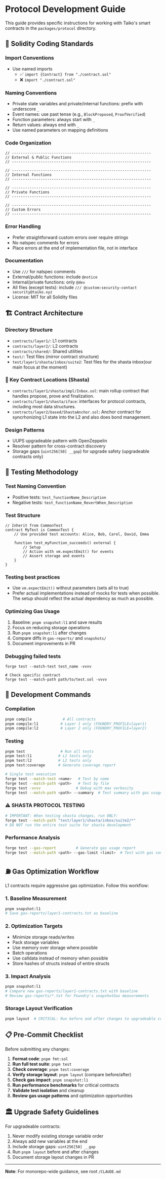 # Protocol Development Guide

This guide provides specific instructions for working with Taiko's smart contracts in the `packages/protocol` directory.

## 🎨 Solidity Coding Standards

### Import Conventions

- Use named imports
  - ✅ `import {Contract} from "./contract.sol"`
  - ❌ `import "./contract.sol"`

### Naming Conventions

- Private state variables and private/internal functions: prefix with underscore `_`
- Event names: use past tense (e.g., `BlockProposed`, `ProofVerified`)
- Function parameters: always start with `_`
- Return values: always end with `_`
- Use named parameters on mapping definitions

### Code Organization

```solidity
// ---------------------------------------------------------------
// External & Public Functions
// ---------------------------------------------------------------

// ---------------------------------------------------------------
// Internal Functions
// ---------------------------------------------------------------

// ---------------------------------------------------------------
// Private Functions
// ---------------------------------------------------------------

// ---------------------------------------------------------------
// Custom Errors
// ---------------------------------------------------------------
```

### Error Handling

- Prefer straightforward custom errors over require strings
- No natspec comments for errors
- Place errors at the end of implementation file, not in interface

### Documentation

- Use `///` for natspec comments
- External/public functions: include `@notice`
- Internal/private functions: only `@dev`
- All files (except tests): include `/// @custom:security-contact security@taiko.xyz`
- License: MIT for all Solidity files

## 🏗️ Contract Architecture

### Directory Structure

- `contracts/layer1/`: L1 contracts
- `contracts/layer2/`: L2 contracts
- `contracts/shared/`: Shared utilities
- `test/`: Test files (mirror contract structure)
- `test/layer1/shasta/inbox/suite2`: Test files for the shasta inbox(our main focus at the moment)

### 📍 Key Contract Locations (Shasta)

- `contracts/layer1/shasta/impl/Inbox.sol`: main rollup contract that handles propose, prove and finalization.
- `contracts/layer1/shasta/iface`: interfaces for protocol contracts, including most data structures.
- `contracts/layer2/based/ShastaAnchor.sol`: Anchor contract for syncrhonizing L1 state into the L2 and also does bond management.

### Design Patterns

- UUPS upgradeable pattern with OpenZeppelin
- Resolver pattern for cross-contract discovery
- Storage gaps (`uint256[50] __gap`) for upgrade safety (upgradeable contracts only)

## 🧪 Testing Methodology

### Test Naming Convention

- Positive tests: `test_functionName_Description`
- Negative tests: `test_functionName_RevertWhen_Description`

### Test Structure

```solidity
// Inherit from CommonTest
contract MyTest is CommonTest {
    // Use provided test accounts: Alice, Bob, Carol, David, Emma

    function test_myFunction_succeeds() external {
        // Setup
        // Action with vm.expectEmit() for events
        // Assert storage and events
    }
}
```

### Testing best practices

- Use `vm.expectEmit()` without parameters (sets all to true)
- Prefer actual implementations instead of mocks for tests when possible. The setup should reflect the actual dependency as much as possible.

### Optimizing Gas Usage

1. Baseline: `pnpm snapshot:l1` and save results
2. Focus on reducing storage operations
3. Run `pnpm snapshot:l1` after changes
4. Compare diffs in `gas-reports/` and `snapshots/`
5. Document improvements in PR

### Debugging failed tests

```
forge test --match-test test_name -vvvv

# Check specific contract
forge test --match-path path/to/test.sol -vvvv
```

## 🚀 Development Commands

### Compilation

```bash
pnpm compile              # All contracts
pnpm compile:l1          # Layer 1 only (FOUNDRY_PROFILE=layer1)
pnpm compile:l2          # Layer 2 only (FOUNDRY_PROFILE=layer2)
```

### Testing

```bash
pnpm test                # Run all tests
pnpm test:l1            # L1 tests only
pnpm test:l2            # L2 tests only
pnpm test:coverage      # Generate coverage report

# Single test execution
forge test --match-test <name>   # Test by name
forge test --match-path <path>   # Test by file
forge test -vvvv                # Debug with max verbosity
forge test --match-path <path> --summary  # Test summary with gas usage
```

### ⚠️ SHASTA PROTOCOL TESTING

```bash
# IMPORTANT: When testing shasta changes, run ONLY:
forge test --match-path "test/layer1/shasta/inbox/suite2/*"
# DO NOT run the entire test suite for shasta development
```

### Performance Analysis

```bash
forge test --gas-report         # Generate gas usage report
forge test --match-path <path> --gas-limit <limit>  # Test with gas constraints
```

## ⛽ Gas Optimization Workflow

L1 contracts require aggressive gas optimization. Follow this workflow:

### 1. Baseline Measurement

```bash
pnpm snapshot:l1
# Save gas-reports/layer1-contracts.txt as baseline
```

### 2. Optimization Targets

- Minimize storage reads/writes
- Pack storage variables
- Use memory over storage where possible
- Batch operations
- Use calldata instead of memory when possible
- Store hashes of structs instead of entire structs

### 3. Impact Analysis

```bash
pnpm snapshot:l1
# Compare new gas-reports/layer1-contracts.txt with baseline
# Review gas-reports/*.txt for Foundry's snapshotGas measurements
```

### Storage Layout Verification

```bash
pnpm layout  # CRITICAL: Run before and after changes to upgradeable contracts
```

## 📋 Pre-Commit Checklist

Before submitting any changes:

1. **Format code**: `pnpm fmt:sol`
2. **Run full test suite**: `pnpm test`
3. **Check coverage**: `pnpm test:coverage`
4. **Verify storage layout**: `pnpm layout` (compare before/after)
5. **Check gas impact**: `pnpm snapshot:l1`
6. **Run performance benchmarks** for critical contracts
7. **Validate test isolation** and cleanup
8. **Review gas usage patterns** and optimization opportunities

## 🏛️ Upgrade Safety Guidelines

For upgradeable contracts:

1. Never modify existing storage variable order
2. Always add new variables at the end
3. Include storage gaps: `uint256[50] __gap`
4. Run `pnpm layout` before and after changes
5. Document storage layout changes in PR

---

**Note**: For monorepo-wide guidance, see root `/CLAUDE.md`

